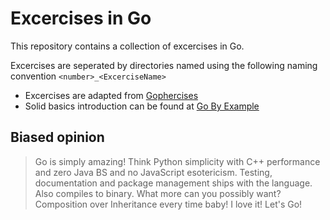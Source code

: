 # Excercises in Go

This repository contains a collection of excercises in Go.

Excercises are seperated by directories named using the following naming convention `<number>_<ExcerciseName>`

* Excercises are adapted from [Gophercises](https://gophercises.com/)
* Solid basics introduction can be found at [Go By Example](https://gobyexample.com/)

## Biased opinion

> Go is simply amazing! Think Python simplicity with C++ performance and zero Java BS and no JavaScript esotericism. Testing, documentation and package management ships with the language. Also compiles to binary. What more can you possibly want? Composition over Inheritance every time baby! I love it! Let's Go!

